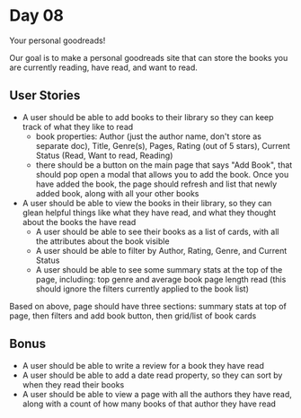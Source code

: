 # Day 08

Your personal goodreads!

Our goal is to make a personal goodreads site that can store the books you are currently reading, have read, and want to read.

## User Stories

- A user should be able to add books to their library so they can keep track of what they like to read
  - book properties: Author (just the author name, don't store as separate doc), Title, Genre(s), Pages, Rating (out of 5 stars), Current Status (Read, Want to read, Reading)
  - there should be a button on the main page that says "Add Book", that should pop open a modal that allows you to add the book. Once you have added the book, the page should refresh and list that newly added book, along with all your other books
- A user should be able to view the books in their library, so they can glean helpful things like what they have read, and what they thought about the books the have read
  - A user should be able to see their books as a list of cards, with all the attributes about the book visible
  - A user should be able to filter by Author, Rating, Genre, and Current Status
  - A user should be able to see some summary stats at the top of the page, including: top genre and average book page length read (this should ignore the filters currently applied to the book list)

Based on above, page should have three sections: summary stats at top of page, then filters and add book button, then grid/list of book cards

## Bonus

- A user should be able to write a review for a book they have read
- A user should be able to add a date read property, so they can sort by when they read their books
- A user should be able to view a page with all the authors they have read, along with a count of how many books of that author they have read
